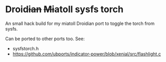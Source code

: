 # Droid~~ian~~ ~~Mi~~atoll sysfs torch

An small hack build for my miatoll Droidian port to toggle the torch from sysfs.

Can be ported to other ports too. See:
 - sysfstorch.h
 - https://github.com/ubports/indicator-power/blob/xenial/src/flashlight.c
